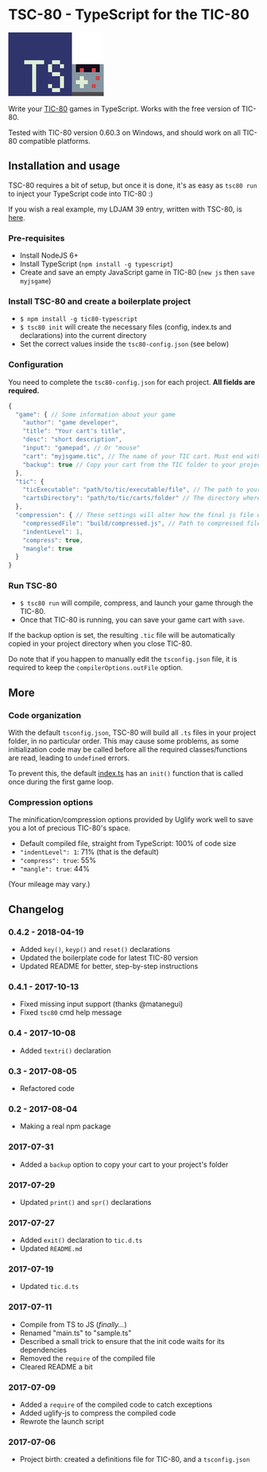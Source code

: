 # TSC-80 - TypeScript for the TIC-80

![](logo.png)

Write your [TIC-80](https://tic.computer/) games in TypeScript. Works with the free version of TIC-80.

Tested with TIC-80 version 0.60.3 on Windows, and should work on all TIC-80 compatible platforms.

## Installation and usage

TSC-80 requires a bit of setup, but once it is done, it's as easy as `tsc80 run` to inject your TypeScript code into TIC-80 :)

If you wish a real example, my LDJAM 39 entry, written with TSC-80, is [here](https://github.com/scambier/LDJAM39).

### Pre-requisites

- Install NodeJS 6+
- Install TypeScript (`npm install -g typescript`)
- Create and save an empty JavaScript game in TIC-80 (`new js` then `save myjsgame`)

### Install TSC-80 and create a boilerplate project

- `$ npm install -g tic80-typescript`
- `$ tsc80 init` will create the necessary files (config, index.ts and declarations) into the current directory
- Set the correct values inside the `tsc80-config.json` (see below)

### Configuration

You need to complete the `tsc80-config.json` for each project. **All fields are required.**
```js
{
  "game": { // Some information about your game
    "author": "game developer",
    "title": "Your cart's title",
    "desc": "short description",
    "input": "gamepad", // Or "mouse"
    "cart": "myjsgame.tic", // The name of your TIC cart. Must end with ".tic"
    "backup": true // Copy your cart from the TIC folder to your project folder. Backup it with git!
  },
  "tic": {
    "ticExecutable": "path/to/tic/executable/file", // The path to your TIC executable.
    "cartsDirectory": "path/to/tic/carts/folder" // The directory where TIC stores its carts. Accessible from TIC with the "folder" command
  },
  "compression": { // These settings will alter how the final js file will look like
    "compressedFile": "build/compressed.js", // Path to compressed file. You should not have to change this.
    "indentLevel": 1,
    "compress": true,
    "mangle": true
  }
}
```

### Run TSC-80

- `$ tsc80 run` will compile, compress, and launch your game through the TIC-80.
- Once that TIC-80 is running, you can save your game cart with `save`.

If the backup option is set, the resulting `.tic` file will be automatically copied in your project directory when you close TIC-80.

Do note that if you happen to manually edit the `tsconfig.json` file, it is required to keep the `compilerOptions.outFile` option.


## More

### Code organization

With the default `tsconfig.json`, TSC-80 will build all `.ts` files in your project folder, in no particular order. 
This may cause some problems, as some initialization code may be called before all the required classes/functions are read, leading to `undefined` errors.

To prevent this, the default [index.ts](https://github.com/scambier/tic80-typescript/blob/master/tocopy/index.ts) has an `init()` function that is called once during the first game loop.

### Compression options

The minification/compression options provided by Uglify work well to save you a lot of precious TIC-80's space.

- Default compiled file, straight from TypeScript: 100% of code size
- `"indentLevel": 1`: 71% (that is the default)
- `"compress": true`: 55%
- `"mangle": true`: 44%

(Your mileage may vary.)


## Changelog

### 0.4.2 - 2018-04-19
- Added `key()`, `keyp()` and `reset()` declarations
- Updated the boilerplate code for latest TIC-80 version
- Updated README for better, step-by-step instructions

### 0.4.1 - 2017-10-13
- Fixed missing input support (thanks @matanegui)
- Fixed `tsc80` cmd help message

### 0.4 - 2017-10-08
- Added `textri()` declaration

### 0.3 - 2017-08-05
- Refactored code

### 0.2 - 2017-08-04
- Making a real npm package

### 2017-07-31
- Added a `backup` option to copy your cart to your project's folder

### 2017-07-29
- Updated `print()` and `spr()` declarations

### 2017-07-27

- Added `exit()` declaration to `tic.d.ts`
- Updated `README.md`

### 2017-07-19

- Updated `tic.d.ts`

### 2017-07-11

- Compile from TS to JS (*finally...*)
- Renamed "main.ts" to "sample.ts"
- Described a small trick to ensure that the init code waits for its dependencies
- Removed the `require` of the compiled file
- Cleared README a bit

### 2017-07-09

- Added a `require` of the compiled code to catch exceptions
- Added uglify-js to compress the compiled code
- Rewrote the launch script

### 2017-07-06

- Project birth: created a definitions file for TIC-80, and a `tsconfig.json`
